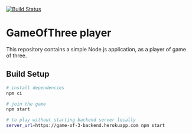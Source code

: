 [![Build Status](https://travis-ci.org/maomaoaichiyu/gameOfThreePlayer.svg?branch=master)](https://travis-ci.org/maomaoaichiyu/gameOfThreePlayer)

# GameOfThree player

This repository contains a simple Node.js application, as a player of game of three.

## Build Setup

``` bash
# install dependencies
npm ci

# join the game
npm start

# to play without starting backend server locally
server_url=https://game-of-3-backend.herokuapp.com npm start
```
